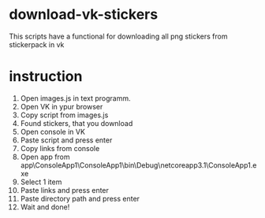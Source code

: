 # download-vk-stickers
This scripts have a functional for downloading all png stickers from stickerpack in vk


# instruction
1. Open images.js in text programm.
2. Open VK in ypur browser
3. Copy script from images.js
4. Found stickers, that you download
5. Open console in VK
6. Paste script and press enter
7. Copy links from console
8. Open app from app\ConsoleApp1\ConsoleApp1\bin\Debug\netcoreapp3.1\ConsoleApp1.exe
9. Select 1 item
10. Paste links and press enter
11. Paste directory path and press enter
12. Wait and done!